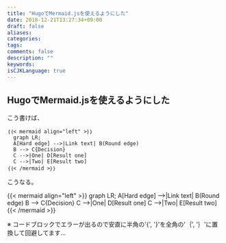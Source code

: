 ```yaml
---
title: "HugoでMermaid.jsを使えるようにした"
date: 2018-12-21T13:27:34+09:00
draft: false
aliases:
categories:
tags:
comments: false
description: ""
keywords:
isCJKLanguage: true
---
```


## HugoでMermaid.jsを使えるようにした

こう書けば、  

```
｛｛< mermaid align="left" >｝｝
  graph LR;
  A[Hard edge] -->|Link text| B(Round edge)
  B --> C{Decision}
  C -->|One| D[Result one]
  C -->|Two| E[Result two]
｛｛< /mermaid >｝｝
```

こうなる。  

{{< mermaid align="left" >}}
  graph LR;
  A[Hard edge] -->|Link text| B(Round edge)
  B --> C{Decision}
  C -->|One| D[Result one]
  C -->|Two| E[Result two]
{{< /mermaid >}}

※ コードブロックでエラーが出るので安直に半角の'{', '}'を全角の'｛', '｝'に置換して回避してます…
